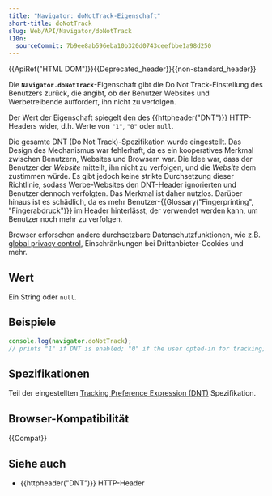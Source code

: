 ```yaml
---
title: "Navigator: doNotTrack-Eigenschaft"
short-title: doNotTrack
slug: Web/API/Navigator/doNotTrack
l10n:
  sourceCommit: 7b9ee8ab596eba10b320d0743ceefbbe1a98d250
---
```


{{ApiRef("HTML DOM")}}{{Deprecated_header}}{{non-standard_header}}

Die **`Navigator.doNotTrack`**-Eigenschaft gibt die Do Not Track-Einstellung des Benutzers zurück, die angibt, ob der Benutzer Websites und Werbetreibende auffordert, ihn nicht zu verfolgen.

Der Wert der Eigenschaft spiegelt den des {{httpheader("DNT")}} HTTP-Headers wider, d.h. Werte von `"1"`, `"0"` oder `null`.

Die gesamte DNT (Do Not Track)-Spezifikation wurde eingestellt. Das Design des Mechanismus war fehlerhaft, da es ein kooperatives Merkmal zwischen Benutzern, Websites und Browsern war. Die Idee war, dass der Benutzer der _Website_ mitteilt, ihn nicht zu verfolgen, und die _Website_ dem zustimmen würde. Es gibt jedoch keine strikte Durchsetzung dieser Richtlinie, sodass Werbe-Websites den DNT-Header ignorierten und Benutzer dennoch verfolgten. Das Merkmal ist daher nutzlos. Darüber hinaus ist es schädlich, da es mehr Benutzer-{{Glossary("Fingerprinting", "Fingerabdruck")}} im Header hinterlässt, der verwendet werden kann, um Benutzer noch mehr zu verfolgen.

Browser erforschen andere durchsetzbare Datenschutzfunktionen, wie z.B. [global privacy control](/de/docs/Web/API/Navigator/globalPrivacyControl), Einschränkungen bei Drittanbieter-Cookies und mehr.

## Wert

Ein String oder `null`.

## Beispiele

```js
console.log(navigator.doNotTrack);
// prints "1" if DNT is enabled; "0" if the user opted-in for tracking; otherwise null
```

## Spezifikationen

Teil der eingestellten [Tracking Preference Expression (DNT)](https://www.w3.org/TR/tracking-dnt/#dom-navigator-donottrack) Spezifikation.

## Browser-Kompatibilität

{{Compat}}

## Siehe auch

- {{httpheader("DNT")}} HTTP-Header
